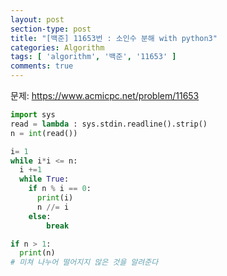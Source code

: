 ```yaml
---
layout: post
section-type: post
title: "[백준] 11653번 : 소인수 분해 with python3"
categories: Algorithm
tags: [ 'algorithm', '백준', '11653' ]
comments: true
---
```


문제:
https://www.acmicpc.net/problem/11653

``` python
import sys
read = lambda : sys.stdin.readline().strip()
n = int(read())

i= 1
while i*i <= n:
  i +=1
  while True:
    if n % i == 0:
      print(i)
      n //= i
    else:
        break

if n > 1:
  print(n)
# 미쳐 나누어 떨어지지 않은 것을 알려준다
```

